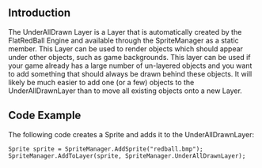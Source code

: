 ## Introduction

The UnderAllDrawn Layer is a Layer that is automatically created by the FlatRedBall Engine and available through the SpriteManager as a static member. This Layer can be used to render objects which should appear under other objects, such as game backgrounds. This layer can be used if your game already has a large number of un-layered objects and you want to add something that should always be drawn behind these objects. It will likely be much easier to add one (or a few) objects to the UnderAllDrawnLayer than to move all existing objects onto a new Layer.

## Code Example

The following code creates a Sprite and adds it to the UnderAllDrawnLayer:

    Sprite sprite = SpriteManager.AddSprite("redball.bmp");
    SpriteManager.AddToLayer(sprite, SpriteManager.UnderAllDrawnLayer);
